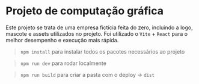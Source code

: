 # Projeto de computação gráfica
Este projeto se trata de uma empresa fictícia feita do zero, incluindo a logo, mascote e assets utilizados no projeto. Foi utilizado o ```Vite``` + ```React``` para o melhor desempenho e execução mais rápida. 

> `npm install` para instalar todos os pacotes necessários ao projeto

> `npm run dev` para rodar localmente

> `npm run build` para criar a pasta com o deploy &rarr; `dist`
